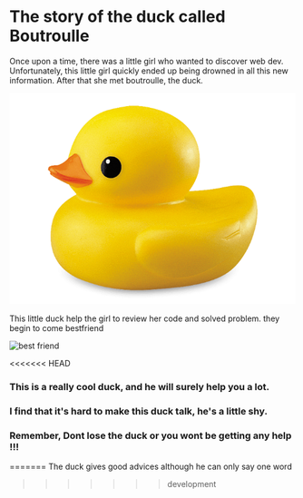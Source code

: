# The story of the duck called Boutroulle

Once upon a time, there was a little girl who wanted to discover web dev. Unfortunately, this little girl quickly ended up being drowned in all this new information. 
After that she met boutroulle, the duck.

![pictures of boutroulle](boutroulle.png)

This little duck help the girl to review her code and solved problem. they begin to come bestfriend 

![best friend](https://i.giphy.com/media/3orieM2yXrt2kK4B4Q/giphy.webp)

<<<<<<< HEAD
### This is a really cool duck, and he will surely help you a lot. 
### I find that it's hard to make this duck talk, he's a little shy. 
### Remember, Dont lose the duck or you wont be getting any help !!!
=======
The duck gives good advices although he can only say one word
>>>>>>> development
